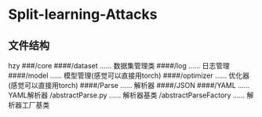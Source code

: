 # Split-learning-Attacks

## 文件结构
hzy
###/core
  ####/dataset …… 数据集管理类
  ####/log …… 日志管理
  ####/model …… 模型管理(感觉可以直接用torch)
  ####/optimizer …… 优化器(感觉可以直接用torch)
####/Parse …… 解析器
  ####/JSON
  ####/YAML …… YAML解析器
  /abstractParse.py …… 解析器基类
  /abstractParseFactory …… 解析器工厂基类
